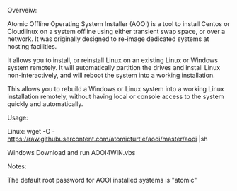 
Overveiw:

Atomic Offline Operating System Installer (AOOI) is a tool to install Centos or Cloudlinux on a system offline using either transient swap space, or over a network.  It was originally designed to re-image dedicated systems at hosting facilities.

It allows you to install, or reinstall Linux on an existing Linux or Windows system remotely. It will automatically partition the drives and install Linux non-interactively, and will reboot the system into a working installation.

This allows you to rebuild a Windows or Linux system into a working Linux installation remotely, without having local or console access to the system quickly and automatically.


Usage:


Linux:
wget -O - https://raw.githubusercontent.com/atomicturtle/aooi/master/aooi |sh

Windows
Download and run AOOI4WIN.vbs


Notes:

The default root password for AOOI installed systems is "atomic"


